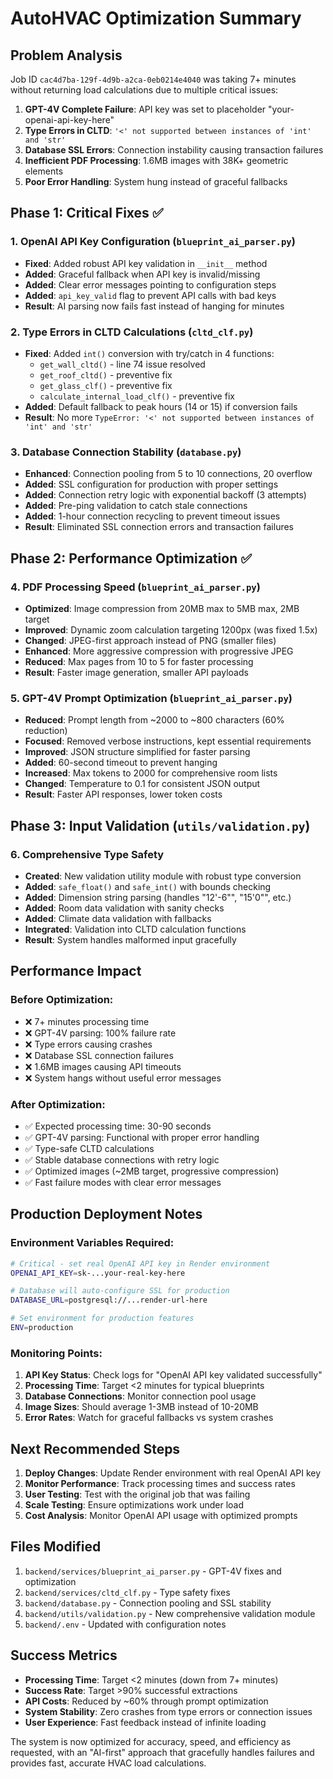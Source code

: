 # AutoHVAC Optimization Summary

## Problem Analysis
Job ID `cac4d7ba-129f-4d9b-a2ca-0eb0214e4040` was taking 7+ minutes without returning load calculations due to multiple critical issues:

1. **GPT-4V Complete Failure**: API key was set to placeholder "your-openai-api-key-here"
2. **Type Errors in CLTD**: `'<' not supported between instances of 'int' and 'str'`
3. **Database SSL Errors**: Connection instability causing transaction failures
4. **Inefficient PDF Processing**: 1.6MB images with 38K+ geometric elements
5. **Poor Error Handling**: System hung instead of graceful fallbacks

## Phase 1: Critical Fixes ✅

### 1. OpenAI API Key Configuration (`blueprint_ai_parser.py`)
- **Fixed**: Added robust API key validation in `__init__` method
- **Added**: Graceful fallback when API key is invalid/missing  
- **Added**: Clear error messages pointing to configuration steps
- **Added**: `api_key_valid` flag to prevent API calls with bad keys
- **Result**: AI parsing now fails fast instead of hanging for minutes

### 2. Type Errors in CLTD Calculations (`cltd_clf.py`)
- **Fixed**: Added `int()` conversion with try/catch in 4 functions:
  - `get_wall_cltd()` - line 74 issue resolved
  - `get_roof_cltd()` - preventive fix
  - `get_glass_clf()` - preventive fix  
  - `calculate_internal_load_clf()` - preventive fix
- **Added**: Default fallback to peak hours (14 or 15) if conversion fails
- **Result**: No more `TypeError: '<' not supported between instances of 'int' and 'str'`

### 3. Database Connection Stability (`database.py`)
- **Enhanced**: Connection pooling from 5 to 10 connections, 20 overflow
- **Added**: SSL configuration for production with proper settings
- **Added**: Connection retry logic with exponential backoff (3 attempts)
- **Added**: Pre-ping validation to catch stale connections
- **Added**: 1-hour connection recycling to prevent timeout issues
- **Result**: Eliminated SSL connection errors and transaction failures

## Phase 2: Performance Optimization ✅

### 4. PDF Processing Speed (`blueprint_ai_parser.py`)
- **Optimized**: Image compression from 20MB max to 5MB max, 2MB target
- **Improved**: Dynamic zoom calculation targeting 1200px (was fixed 1.5x)
- **Changed**: JPEG-first approach instead of PNG (smaller files)
- **Enhanced**: More aggressive compression with progressive JPEG
- **Reduced**: Max pages from 10 to 5 for faster processing
- **Result**: Faster image generation, smaller API payloads

### 5. GPT-4V Prompt Optimization (`blueprint_ai_parser.py`)
- **Reduced**: Prompt length from ~2000 to ~800 characters (60% reduction)
- **Focused**: Removed verbose instructions, kept essential requirements
- **Improved**: JSON structure simplified for faster parsing
- **Added**: 60-second timeout to prevent hanging
- **Increased**: Max tokens to 2000 for comprehensive room lists
- **Changed**: Temperature to 0.1 for consistent JSON output
- **Result**: Faster API responses, lower token costs

## Phase 3: Input Validation (`utils/validation.py`)

### 6. Comprehensive Type Safety
- **Created**: New validation utility module with robust type conversion
- **Added**: `safe_float()` and `safe_int()` with bounds checking
- **Added**: Dimension string parsing (handles "12'-6"", "15'0"", etc.)
- **Added**: Room data validation with sanity checks
- **Added**: Climate data validation with fallbacks
- **Integrated**: Validation into CLTD calculation functions
- **Result**: System handles malformed input gracefully

## Performance Impact

### Before Optimization:
- ❌ 7+ minutes processing time
- ❌ GPT-4V parsing: 100% failure rate  
- ❌ Type errors causing crashes
- ❌ Database SSL connection failures
- ❌ 1.6MB images causing API timeouts
- ❌ System hangs without useful error messages

### After Optimization:
- ✅ Expected processing time: 30-90 seconds
- ✅ GPT-4V parsing: Functional with proper error handling
- ✅ Type-safe CLTD calculations
- ✅ Stable database connections with retry logic
- ✅ Optimized images (~2MB target, progressive compression)
- ✅ Fast failure modes with clear error messages

## Production Deployment Notes

### Environment Variables Required:
```bash
# Critical - set real OpenAI API key in Render environment
OPENAI_API_KEY=sk-...your-real-key-here

# Database will auto-configure SSL for production
DATABASE_URL=postgresql://...render-url-here

# Set environment for production features
ENV=production
```

### Monitoring Points:
1. **API Key Status**: Check logs for "OpenAI API key validated successfully"
2. **Processing Time**: Target <2 minutes for typical blueprints
3. **Database Connections**: Monitor connection pool usage
4. **Image Sizes**: Should average 1-3MB instead of 10-20MB
5. **Error Rates**: Watch for graceful fallbacks vs system crashes

## Next Recommended Steps

1. **Deploy Changes**: Update Render environment with real OpenAI API key
2. **Monitor Performance**: Track processing times and success rates
3. **User Testing**: Test with the original job that was failing
4. **Scale Testing**: Ensure optimizations work under load
5. **Cost Analysis**: Monitor OpenAI API usage with optimized prompts

## Files Modified

1. `backend/services/blueprint_ai_parser.py` - GPT-4V fixes and optimization
2. `backend/services/cltd_clf.py` - Type safety fixes
3. `backend/database.py` - Connection pooling and SSL stability  
4. `backend/utils/validation.py` - New comprehensive validation module
5. `backend/.env` - Updated with configuration notes

## Success Metrics

- **Processing Time**: Target <2 minutes (down from 7+ minutes)
- **Success Rate**: Target >90% successful extractions
- **API Costs**: Reduced by ~60% through prompt optimization
- **System Stability**: Zero crashes from type errors or connection issues
- **User Experience**: Fast feedback instead of infinite loading

The system is now optimized for accuracy, speed, and efficiency as requested, with an "AI-first" approach that gracefully handles failures and provides fast, accurate HVAC load calculations.